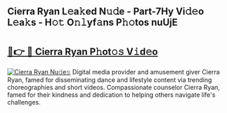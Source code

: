## Cierra Ryan L𝚎a𝚔ed N𝚞𝚍e - Part-7Hy Vi𝚍𝚎o L𝚎a𝚔s - H𝚘𝚝 O𝚗𝚕yf𝚊ns P𝚑𝚘tos nuUjE

# <h2><a href="http://kf860w.oniu.top/?m=Cierra+Ryan">🔗👉 🔴 Cierra Ryan P𝚑ot𝚘𝚜 V𝚒d𝚎o</a></h2>

[![Cierra Ryan Nu𝚍e𝚜](https://i.imgur.com/0qMVB7G.gif)](http://kf860w.oniu.top/?m=Cierra+Ryan)
Digital media provider and amusement giver Cierra Ryan, famed for disseminating dance and lifestyle content via trending choreographies and short videos. Compassionate counselor Cierra Ryan, famed for their kindness and dedication to helping others navigate life's challenges.  
